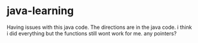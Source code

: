 # java-learning
Having issues with this java code. The directions are in the java code. i think i did everything but the functions still wont work for me. any pointers?
